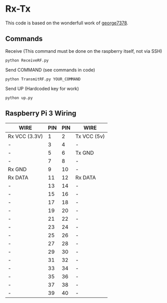 Rx-Tx
=====

This code is based on the wonderfull work of [george7378](http://www.instructables.com/id/Super-Simple-Raspberry-Pi-433MHz-Home-Automation/?ALLSTEPS).

Commands
--------

Receive (This command must be done on the raspberry itself, not via SSH)
```
python ReceiveRF.py
```

Send COMMAND (see commands in code)
```
python TransmitRF.py YOUR_COMMAND
```
Send UP (Hardcoded key for work)
```
python up.py
```


Raspberry Pi 3 Wiring
---------------------

WIRE          | PIN           | PIN           | WIRE
------------- | ------------- | ------------- | -------------
Rx VCC (3.3V) | 1             | 2             | Tx VCC (5v)
-             | 3             | 4             | -
-             | 5             | 6             | Tx GND
-             | 7             | 8             | -
Rx GND        | 9             | 10            | -
Rx DATA       | 11            | 12            | Rx DATA
-             | 13            | 14            | -
-             | 15            | 16            | -
-             | 17            | 18            | -
-             | 19            | 20            | -
-             | 21            | 22            | -
-             | 23            | 24            | -
-             | 25            | 26            | -
-             | 27            | 28            | -
-             | 29            | 30            | -
-             | 31            | 32            | -
-             | 33            | 34            | -
-             | 35            | 36            | -
-             | 37            | 38            | -
-             | 39            | 40            | -

